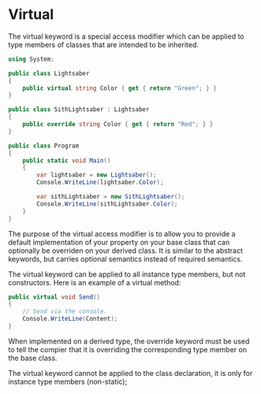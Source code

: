 # Virtual

The virtual keyword is a special access modifier which can be applied to type members of classes that are intended to be inherited.

```cs
using System;

public class Lightsaber
{
    public virtual string Color { get { return "Green"; } }
}

public class SithLightsaber : Lightsaber
{
    public override string Color { get { return "Red"; } }
}

public class Program
{
    public static void Main()
    {
        var lightsaber = new Lightsaber();
        Console.WriteLine(lightsaber.Color);

        var sithLightsaber = new SithLightsaber();
        Console.WriteLine(sithLightsaber.Color);
    }
}
```

The purpose of the virtual access modifier is to allow you to provide a default implementation of your property on your base class that can optionally be overriden on your derived class. It is similar to the abstract keywords, but carries optional semantics instead of required semantics.

The virtual keyword can be applied to all instance type members, but not constructors. Here is an example of a virtual method:

```cs
public virtual void Send()
{
    // Send via the console.
    Console.WriteLine(Content); 
}
```

When implemented on a derived type, the override keyword must be used to tell the compier that it is overriding the corresponding type member on the base class.

The virtual keyword cannot be applied to the class declaration, it is only for instance type members (non-static);
